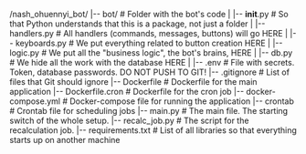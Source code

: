 /nash_ohuennyi_bot/
|-- bot/                          # Folder with the bot's code
|   |-- __init__.py               # So that Python understands that this is a package, not just a folder
|   |-- handlers.py               # All handlers (commands, messages, buttons) will go HERE
|   |-- keyboards.py              # We put everything related to button creation HERE
|   |-- logic.py                  # We put all the "business logic", the bot's brains, HERE
|   |-- db.py                     # We hide all the work with the database HERE
|
|-- .env                          # File with secrets. Token, database passwords. DO NOT PUSH TO GIT!
|-- .gitignore                    # List of files that Git should ignore
|-- Dockerfile                    # Dockerfile for the main application
|-- Dockerfile.cron               # Dockerfile for the cron job
|-- docker-compose.yml            # Docker-compose file for running the application
|-- crontab                       # Crontab file for scheduling jobs
|-- main.py                       # The main file. The starting switch of the whole setup.
|-- recalc_job.py                 # The script for the recalculation job.
|-- requirements.txt              # List of all libraries so that everything starts up on another machine
